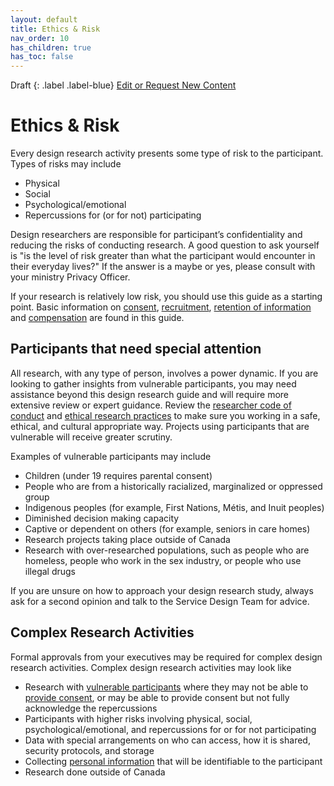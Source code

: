 ```yaml
---
layout: default
title: Ethics & Risk
nav_order: 10
has_children: true
has_toc: false
---
```


Draft
{: .label .label-blue}
[Edit or Request New Content](https://github.com/bcgov/design-research-guide/issues/new/choose)

# Ethics & Risk
Every design research activity presents some type of risk to the participant. Types of risks may include

- Physical
- Social
- Psychological/emotional
- Repercussions for (or for not) participating

Design researchers are responsible for participant’s confidentiality and reducing the risks of conducting research. A good question to ask yourself is "is the level of risk greater than what the participant would encounter in their everyday lives?" If the answer is a maybe or yes, please consult with your ministry Privacy Officer.

If your research is relatively low risk, you should use this guide as a starting point. Basic information on [consent](https://bcgov.github.io/design-research-guide/planning-research/consent.html), [recruitment](https://bcgov.github.io/design-research-guide/find-participants.html), [retention of information](https://bcgov.github.io/design-research-guide/conduct-research.html#store-the-information) and [compensation](https://bcgov.github.io/design-research-guide/planning-research/compensation.html) are found in this guide.

## Participants that need special attention

All research, with any type of person, involves a power dynamic. If you are looking to gather insights from vulnerable participants, you may need assistance beyond this design research guide and will require more extensive review or expert guidance. Review the [researcher code of conduct](https://bcgov.github.io/design-research-guide/ethics/code-of-conduct.html) and [ethical research practices](https://bcgov.github.io/design-research-guide/ethics/ethical-practices.html) to make sure you working in a safe, ethical, and cultural appropriate way. Projects using participants that are vulnerable will receive greater scrutiny.

Examples of vulnerable participants may include

- Children (under 19 requires parental consent)
- People who are from a historically racialized, marginalized or oppressed group
- Indigenous peoples (for example, First Nations, Métis, and Inuit peoples)
- Diminished decision making capacity
- Captive or dependent on others (for example, seniors in care homes)
- Research projects taking place outside of Canada
- Research with over-researched populations, such as people who are homeless, people who work in the sex industry, or people who use illegal drugs

If you are unsure on how to approach your design research study, always ask for a second opinion and talk to the Service Design Team for advice.

## Complex Research Activities

Formal approvals from your executives may be required for complex design research activities. Complex design research activities may look like

- Research with [vulnerable participants](https://bcgov.github.io/design-research-guide/ethics.html#participants-that-need-special-attention-vulnerable-participants) where they may not be able to [provide consent](https://bcgov.github.io/design-research-guide/planning-research/consent.html), or may be able to provide consent but not fully acknowledge the repercussions
- Participants with higher risks involving physical, social, psychological/emotional, and repercussions for or for not participating
- Data with special arrangements on who can access, how it is shared, security protocols, and storage
- Collecting [personal information](https://bcgov.github.io/design-research-guide/privacy-personal-information.html) that will be identifiable to the participant
- Research done outside of Canada
